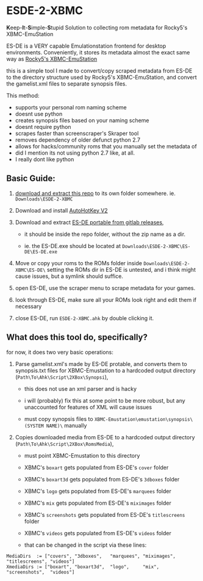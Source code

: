 # ESDE-2-XBMC
**K**eep-**I**t-**S**imple-**S**tupid Solution to collecting rom metadata for Rocky5's XBMC-EmuStation

ES-DE is a VERY capable Emulationstation frontend for desktop environments. Conveniently, it stores its metadata almost the exact same way as [Rocky5's XBMC-EmuStation](https://github.com/Rocky5/XBMC-Emustation/tree/master) 

this is a simple tool I made to convert/copy scraped metadata from ES-DE to the directory structure used by Rocky5's XBMC-EmuStation, and convert the gamelist.xml files to separate synopsis files.

This method:
- supports your personal rom naming scheme
- doesnt use python
- creates synopsis files based on your naming scheme
- doesnt require python
- scrapes faster than screenscraper's Skraper tool
- removes dependency of older defunct python 2.7
- allows for hacks/community roms that you manually set the metadata of
- did I mention its not using python 2.7 like, at all.
- I really dont like python

## Basic Guide:

1. [download and extract this repo](https://github.com/EatPrilosec/ESDE-2-XBMC/archive/refs/heads/main.zip) to its own folder somewhere. ie. `Downloads\ESDE-2-XBMC`

2. Download and install [AutoHotKey V2](https://www.autohotkey.com/download/)

3. Download and extract [ES-DE portable from gitlab releases](https://gitlab.com/es-de/emulationstation-de/-/releases),

   - it should be inside the repo folder, without the zip name as a dir.

   - ie. the ES-DE.exe should be located at `Downloads\ESDE-2-XBMC\ES-DE\ES-DE.exe` 

5. Move or copy your roms to the ROMs folder inside `Downloads\ESDE-2-XBMC\ES-DE\` setting the ROMs dir in ES-DE is untested, and i think might cause issues, but a symlink should suffice.

6. open ES-DE, use the scraper menu to scrape metadata for your games.

7. look through ES-DE, make sure all your ROMs look right and edit them if necessary

8. close ES-DE, run `ESDE-2-XBMC.ahk` by double clicking it.


## What does this tool do, specifically?
for now, it does two very basic operations:

1. Parse gamelist.xml's made by ES-DE protable, and converts them to synopsis.txt files for XBMC-Emustation to a hardcoded output directory (`Path\To\Ahk\Script\2XBox\Synopsi`),

   - this does not use an xml parser and is hacky

   - i will (probably) fix this at some point to be more robust, but any unaccounted for features of XML will cause issues

   - must copy synopsis files to `XBMC-Emustation\emustation\synopsis\(SYSTEM NAME)\` manually

3. Copies downloaded media from ES-DE to a hardcoded output directory (`Path\To\Ahk\Script\2XBox\RomsMedia`),

   - must point XBMC-Emustation to this directory
  
   - XBMC's `boxart` gets populated from ES-DE's `cover` folder
 
   - XBMC's `boxart3d` gets populated from ES-DE's `3dboxes` folder
  
   - XBMC's `logo` gets populated from ES-DE's `marquees` folder
  
   - XBMC's `mix` gets populated from ES-DE's `miximages` folder
  
   - XBMC's `screenshots` gets populated from ES-DE's `titlescreens` folder
  
   - XBMC's `videos` gets populated from ES-DE's `videos` folder
  
   - that can be changed in the script via these lines:

```
MediaDirs  := ["covers", "3dboxes",   "marquees", "miximages", "titlescreens", "videos"]
XmediaDirs := ["boxart", "boxart3d",  "logo",     "mix",       "screenshots",  "videos"]
```



